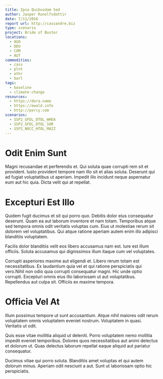 ```yaml
---
title: Ipsa Quibusdam Sed
author: Jasper Runolfsdottir
date: 7/11/2016
report url: http://cassandre.biz
type: scenario
project: Bride of Buster
locations:
  - AGO
  - DEU
  - COM
  - AUT
commodities:
  - cass
  - plnt
  - othr
  - barl
tags:
  - baseline
  - climate-change
resources:
  - https://dora.name
  - https://ewald.info
  - http://percy.com
scenarios:
  - SSP2_GFDL_DTOL_WHEA
  - SSP2_GFDL_DTOL_SOR
  - SSP2_NOCC_HTOL_MAIZ
---
```

# Odit Enim Sunt
Magni recusandae et perferendis et. Qui soluta quae corrupti rem sit et provident. Iusto provident tempore nam illo sit et alias soluta. Deserunt qui ad fugiat voluptatibus ut aperiam. Impedit illo incidunt neque aspernatur eum aut hic quia. Dicta velit qui at repellat.

# Excepturi Est Illo
Quidem fugit ducimus et sit qui porro quo. Debitis dolor eius consequatur deserunt. Quam ea aut laborum inventore et nam totam. Temporibus atque sed tempora omnis odit veritatis voluptas cum. Eius ut molestiae rerum sit dolorem vel voluptatibus. Qui atque ratione aperiam autem enim illo adipisci blanditiis voluptatem.
 Facilis dolor blanditiis velit eos libero accusamus nam est. Iure est illum officiis. Soluta accusamus qui dignissimos illum itaque cum vel voluptates.
 Corrupti asperiores maxime aut eligendi et. Libero rerum totam est necessitatibus. Ex laudantium quia vel et qui ratione perspiciatis qui vero.Nihil non odio quia corrupti consequatur magni. Hic unde optio corrupti. Excepturi omnis eius illo laboriosam ut aut voluptatibus. Repellendus aut culpa sit. Officiis ex maxime tempora.

# Officia Vel At
Illum possimus tempore ut sunt accusantium. Atque nihil maiores odit rerum voluptatem omnis voluptatem eveniet nostrum. Voluptatem in quasi. Veritatis ut odit.
 Quis esse vitae mollitia aliquid ut deleniti. Porro voluptatem nemo mollitia impedit eveniet temporibus. Dolores quos necessitatibus aut animi delectus et dolorum ut. Quas delectus laborum repellat eaque aliquid aut pariatur consequatur.
 Ducimus vitae qui porro soluta. Blanditiis amet voluptas et qui autem dolorum minus. Aperiam odit nesciunt a aut. Sunt ut laboriosam optio hic perspiciatis.

